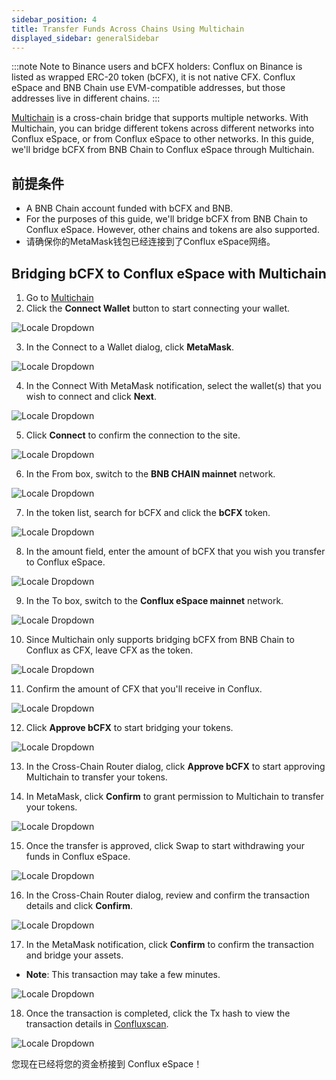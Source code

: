 ```yaml
---
sidebar_position: 4
title: Transfer Funds Across Chains Using Multichain
displayed_sidebar: generalSidebar
---
```


:::note Note to Binance users and bCFX holders: Conflux on Binance is listed as wrapped ERC-20 token (bCFX), it is not native CFX. Conflux eSpace and BNB Chain use EVM-compatible addresses, but those addresses live in different chains.
:::

[Multichain](https://conflux.multichain.org/#/router) is a cross-chain bridge that supports multiple networks. With Multichain, you can bridge different tokens across different networks into Conflux eSpace, or from Conflux eSpace to other networks. In this guide, we'll bridge bCFX from BNB Chain to Conflux eSpace through Multichain.

## 前提条件
- A BNB Chain account funded with bCFX and BNB.
- For the purposes of this guide, we'll bridge bCFX from BNB Chain to Conflux eSpace. However, other chains and tokens are also supported.
- 请确保你的MetaMask钱包已经连接到了Conflux eSpace网络。

## Bridging bCFX to Conflux eSpace with Multichain

1. Go to [Multichain](https://conflux.multichain.org/#/router)
2. Click the **Connect Wallet** button to start connecting your wallet.

![Locale Dropdown](./img/connectWallet.png)

3. In the Connect to a Wallet dialog, click **MetaMask**.

![Locale Dropdown](./img/connectWallet-2.png)

4. In the Connect With MetaMask notification, select the wallet(s) that you wish to connect and click **Next**.

![Locale Dropdown](./img/connectWallet-3.png)

5. Click **Connect** to confirm the connection to the site.

![Locale Dropdown](./img/connectWallet-4.png)

6. In the From box, switch to the **BNB CHAIN mainnet** network.

![Locale Dropdown](./img/connectWallet-5.png)

7. In the token list, search for bCFX and click the **bCFX** token.

![Locale Dropdown](./img/connectWallet-6.png)

8. In the amount field, enter the amount of bCFX that you wish you transfer to Conflux eSpace.

![Locale Dropdown](./img/connectWallet-7.png)

9. In the To box, switch to the **Conflux eSpace mainnet** network.

![Locale Dropdown](./img/connectWallet-8.png)

10. Since Multichain only supports bridging bCFX from BNB Chain to Conflux as CFX, leave CFX as the token.

![Locale Dropdown](./img/connectWallet-9.png)

11. Confirm the amount of CFX that you'll receive in Conflux.

![Locale Dropdown](./img/connectWallet-10.png)

12. Click **Approve bCFX** to start bridging your tokens.

![Locale Dropdown](./img/connectWallet-11.png)

13. In the Cross-Chain Router dialog, click **Approve bCFX** to start approving Multichain to transfer your tokens.

14. In MetaMask, click **Confirm** to grant permission to Multichain to transfer your tokens.

![Locale Dropdown](./img/connectWallet-12.png)

15. Once the transfer is approved, click Swap to start withdrawing your funds in Conflux eSpace.

![Locale Dropdown](./img/connectWallet-14.png)

16. In the Cross-Chain Router dialog, review and confirm the transaction details and click **Confirm**.

![Locale Dropdown](./img/connectWallet-15.png)

17. In the MetaMask notification, click **Confirm** to confirm the transaction and bridge your assets.
- **Note**: This transaction may take a few minutes.

![Locale Dropdown](./img/connectWallet-16.png)

18. Once the transaction is completed, click the Tx hash to view the transaction details in [Confluxscan](https://confluxscan.io/).

![Locale Dropdown](./img/connectWallet-17.png)


您现在已经将您的资金桥接到 Conflux eSpace！

